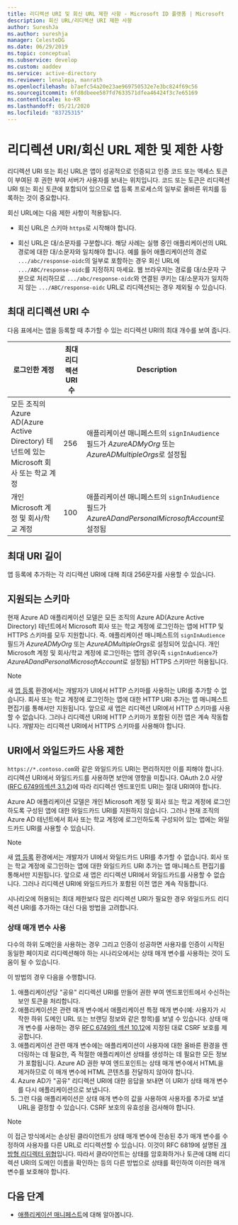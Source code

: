 ```yaml
---
title: 리디렉션 URI 및 회신 URL 제한 사항 - Microsoft ID 플랫폼 | Microsoft
description: 회신 URL/리디렉션 URI 제한 사항
author: SureshJa
ms.author: sureshja
manager: CelesteDG
ms.date: 06/29/2019
ms.topic: conceptual
ms.subservice: develop
ms.custom: aaddev
ms.service: active-directory
ms.reviewer: lenalepa, manrath
ms.openlocfilehash: b7aefc54a20e23ae969750532e7e3bc824f69c56
ms.sourcegitcommit: 6fd8dbeee587fd7633571dfea46424f3c7e65169
ms.contentlocale: ko-KR
ms.lasthandoff: 05/21/2020
ms.locfileid: "83725315"
---
```

# <a name="redirect-urireply-url-restrictions-and-limitations"></a>리디렉션 URI/회신 URL 제한 및 제한 사항

리디렉션 URI 또는 회신 URL은 앱이 성공적으로 인증되고 인증 코드 또는 액세스 토큰이 부여된 후 권한 부여 서버가 사용자를 보내는 위치입니다. 코드 또는 토큰은 리디렉션 URI 또는 회신 토큰에 포함되어 있으므로 앱 등록 프로세스의 일부로 올바른 위치를 등록하는 것이 중요합니다.

 회신 URL에는 다음 제한 사항이 적용됩니다.

* 회신 URL은 스키마 `https`로 시작해야 합니다.

* 회신 URL은 대/소문자를 구분합니다. 해당 사례는 실행 중인 애플리케이션의 URL 경로에 대한 대/소문자와 일치해야 합니다. 예를 들어 애플리케이션의 경로 `.../abc/response-oidc`의 일부로 포함하는 경우 회신 URL에 `.../ABC/response-oidc`를 지정하지 마세요. 웹 브라우저는 경로를 대/소문자 구분으로 처리하므로 `.../abc/response-oidc`와 연결된 쿠키는 대/소문자가 일치하지 않는 `.../ABC/response-oidc` URL로 리디렉션되는 경우 제외될 수 있습니다.
    
## <a name="maximum-number-of-redirect-uris"></a>최대 리디렉션 URI 수

다음 표에서는 앱을 등록할 때 추가할 수 있는 리디렉션 URI의 최대 개수를 보여 줍니다.

| 로그인한 계정 | 최대 리디렉션 URI 수 | Description |
|--------------------------|---------------------------------|-------------|
| 모든 조직의 Azure AD(Azure Active Directory) 테넌트에 있는 Microsoft 회사 또는 학교 계정 | 256 | 애플리케이션 매니페스트의 `signInAudience` 필드가 *AzureADMyOrg* 또는 *AzureADMultipleOrgs*로 설정됨 |
| 개인 Microsoft 계정 및 회사/학교 계정 | 100 | 애플리케이션 매니페스트의 `signInAudience` 필드가 *AzureADandPersonalMicrosoftAccount*로 설정됨 |

## <a name="maximum-uri-length"></a>최대 URI 길이

앱 등록에 추가하는 각 리디렉션 URI에 대해 최대 256문자를 사용할 수 있습니다.

## <a name="supported-schemes"></a>지원되는 스키마
현재 Azure AD 애플리케이션 모델은 모든 조직의 Azure AD(Azure Active Directory) 테넌트에서 Microsoft 회사 또는 학교 계정에 로그인하는 앱에 HTTP 및 HTTPS 스키마를 모두 지원합니다. 즉. 애플리케이션 매니페스트의 `signInAudience` 필드가 *AzureADMyOrg* 또는 *AzureADMultipleOrgs*로 설정되어 있습니다. 개인 Microsoft 계정 및 회사/학교 계정에 로그인하는 앱의 경우(즉 `signInAudience`가 *AzureADandPersonalMicrosoftAccount*로 설정됨) HTTPS 스키마만 허용됩니다.

> [!NOTE]
> 새 [앱 등록](https://go.microsoft.com/fwlink/?linkid=2083908) 환경에서는 개발자가 UI에서 HTTP 스키마를 사용하는 URI를 추가할 수 없습니다. 회사 또는 학교 계정에 로그인하는 앱에 대한 HTTP URI 추가는 앱 매니페스트 편집기를 통해서만 지원됩니다. 앞으로 새 앱은 리디렉션 URI에서 HTTP 스키마를 사용할 수 없습니다. 그러나 리디렉션 URI에 HTTP 스키마가 포함된 이전 앱은 계속 작동합니다. 개발자는 리디렉션 URI에서 HTTPS 스키마를 사용해야 합니다.

## <a name="restrictions-using-a-wildcard-in-uris"></a>URI에서 와일드카드 사용 제한

`https://*.contoso.com`와 같은 와일드카드 URI는 편리하지만 이를 피해야 합니다. 리디렉션 URI에서 와일드카드를 사용하면 보안에 영향을 미칩니다. OAuth 2.0 사양([RFC 6749의섹션 3.1.2](https://tools.ietf.org/html/rfc6749#section-3.1.2))에 따라 리디렉션 엔드포인트 URI는 절대 URI여야 합니다. 

Azure AD 애플리케이션 모델은 개인 Microsoft 계정 및 회사 또는 학교 계정에 로그인하도록 구성된 앱에 대한 와일드카드 URI를 지원하지 않습니다. 그러나 현재 조직의 Azure AD 테넌트에서 회사 또는 학교 계정에 로그인하도록 구성되어 있는 앱에는 와일드카드 URI를 사용할 수 있습니다. 
 
> [!NOTE]
> 새 [앱 등록](https://go.microsoft.com/fwlink/?linkid=2083908) 환경에서는 개발자가 UI에서 와일드카드 URI를 추가할 수 없습니다. 회사 또는 학교 계정에 로그인하는 앱에 대한 와일드카드 URI 추가는 앱 매니페스트 편집기를 통해서만 지원됩니다. 앞으로 새 앱은 리디렉션 URI에서 와일드카드를 사용할 수 없습니다. 그러나 리디렉션 URI에 와일드카드가 포함된 이전 앱은 계속 작동합니다.

시나리오에 허용되는 최대 제한보다 많은 리디렉션 URI가 필요한 경우 와일드카드 리디렉션 URI를 추가하는 대신 다음 방법을 고려합니다.

### <a name="use-a-state-parameter"></a>상태 매개 변수 사용

다수의 하위 도메인을 사용하는 경우 그리고 인증이 성공하면 사용자를 인증이 시작된 동일한 페이지로 리디렉션해야 하는 시나리오에서는 상태 매개 변수를 사용하는 것이 도움이 될 수 있습니다. 

이 방법의 경우 다음을 수행합니다.

1. 애플리케이션당 "공유" 리디렉션 URI를 만들어 권한 부여 엔드포인트에서 수신하는 보안 토큰을 처리합니다.
1. 애플리케이션은 관련 매개 변수에서 애플리케이션 특정 매개 변수(예: 사용자가 시작한 하위 도메인 URL 또는 브랜딩 정보와 같은 항목)를 보낼 수 있습니다. 상태 매개 변수를 사용하는 경우 [RFC 6749의 섹션 10.12](https://tools.ietf.org/html/rfc6749#section-10.12)에 지정된 대로 CSRF 보호를 제공합니다. 
1. 애플리케이션 관련 매개 변수에는 애플리케이션이 사용자에 대한 올바른 환경을 렌더링하는 데 필요한, 즉 적절한 애플리케이션 상태를 생성하는 데 필요한 모든 정보가 포함됩니다. Azure AD 권한 부여 엔드포인트는 상태 매개 변수에서 HTML을 제거하므로 이 매개 변수에 HTML 콘텐츠를 전달하지 않아야 합니다.
1. Azure AD가 "공유" 리디렉션 URI에 대한 응답을 보내면 이 URI가 상태 매개 변수를 다시 애플리케이션으로 보냅니다.
1. 그런 다음 애플리케이션은 상태 매개 변수의 값을 사용하여 사용자를 추가로 보낼 URL을 결정할 수 있습니다. CSRF 보호의 유효성을 검사해야 합니다.

> [!NOTE]
> 이 접근 방식에서는 손상된 클라이언트가 상태 매개 변수에 전송된 추가 매개 변수를 수정하여 사용자를 다른 URL로 리디렉션할 수 있습니다. 이것이 RFC 6819에 설명된 [개방형 리디렉터 위협](https://tools.ietf.org/html/rfc6819#section-4.2.4)입니다. 따라서 클라이언트는 상태를 암호화하거나 토큰에 대해 리디렉션 URI의 도메인 이름을 확인하는 등의 다른 방법으로 상태를 확인하여 이러한 매개 변수를 보호해야 합니다.

## <a name="next-steps"></a>다음 단계

- [애플리케이션 매니페스트](reference-app-manifest.md)에 대해 알아봅니다.
